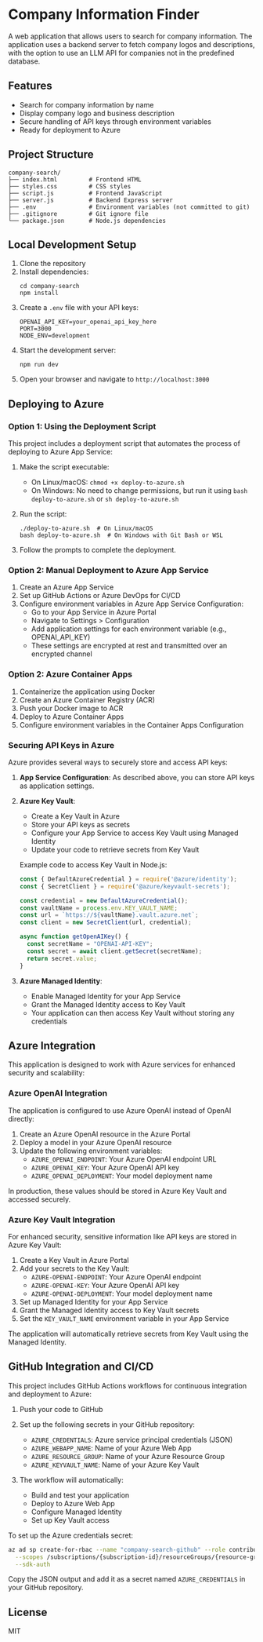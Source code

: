 # Company Information Finder

A web application that allows users to search for company information. The application uses a backend server to fetch company logos and descriptions, with the option to use an LLM API for companies not in the predefined database.

## Features

- Search for company information by name
- Display company logo and business description
- Secure handling of API keys through environment variables
- Ready for deployment to Azure

## Project Structure

```
company-search/
├── index.html         # Frontend HTML
├── styles.css         # CSS styles
├── script.js          # Frontend JavaScript
├── server.js          # Backend Express server
├── .env               # Environment variables (not committed to git)
├── .gitignore         # Git ignore file
└── package.json       # Node.js dependencies
```

## Local Development Setup

1. Clone the repository
2. Install dependencies:
   ```
   cd company-search
   npm install
   ```
3. Create a `.env` file with your API keys:
   ```
   OPENAI_API_KEY=your_openai_api_key_here
   PORT=3000
   NODE_ENV=development
   ```
4. Start the development server:
   ```
   npm run dev
   ```
5. Open your browser and navigate to `http://localhost:3000`

## Deploying to Azure

### Option 1: Using the Deployment Script

This project includes a deployment script that automates the process of deploying to Azure App Service:

1. Make the script executable:
   - On Linux/macOS: `chmod +x deploy-to-azure.sh`
   - On Windows: No need to change permissions, but run it using `bash deploy-to-azure.sh` or `sh deploy-to-azure.sh`

2. Run the script:
   ```
   ./deploy-to-azure.sh  # On Linux/macOS
   bash deploy-to-azure.sh  # On Windows with Git Bash or WSL
   ```

3. Follow the prompts to complete the deployment.

### Option 2: Manual Deployment to Azure App Service

1. Create an Azure App Service
2. Set up GitHub Actions or Azure DevOps for CI/CD
3. Configure environment variables in Azure App Service Configuration:
   - Go to your App Service in Azure Portal
   - Navigate to Settings > Configuration
   - Add application settings for each environment variable (e.g., OPENAI_API_KEY)
   - These settings are encrypted at rest and transmitted over an encrypted channel

### Option 2: Azure Container Apps

1. Containerize the application using Docker
2. Create an Azure Container Registry (ACR)
3. Push your Docker image to ACR
4. Deploy to Azure Container Apps
5. Configure environment variables in the Container Apps Configuration

### Securing API Keys in Azure

Azure provides several ways to securely store and access API keys:

1. **App Service Configuration**: As described above, you can store API keys as application settings.

2. **Azure Key Vault**:
   - Create a Key Vault in Azure
   - Store your API keys as secrets
   - Configure your App Service to access Key Vault using Managed Identity
   - Update your code to retrieve secrets from Key Vault

   Example code to access Key Vault in Node.js:
   ```javascript
   const { DefaultAzureCredential } = require('@azure/identity');
   const { SecretClient } = require('@azure/keyvault-secrets');

   const credential = new DefaultAzureCredential();
   const vaultName = process.env.KEY_VAULT_NAME;
   const url = `https://${vaultName}.vault.azure.net`;
   const client = new SecretClient(url, credential);

   async function getOpenAIKey() {
     const secretName = "OPENAI-API-KEY";
     const secret = await client.getSecret(secretName);
     return secret.value;
   }
   ```

3. **Azure Managed Identity**: 
   - Enable Managed Identity for your App Service
   - Grant the Managed Identity access to Key Vault
   - Your application can then access Key Vault without storing any credentials

## Azure Integration

This application is designed to work with Azure services for enhanced security and scalability:

### Azure OpenAI Integration

The application is configured to use Azure OpenAI instead of OpenAI directly:

1. Create an Azure OpenAI resource in the Azure Portal
2. Deploy a model in your Azure OpenAI resource
3. Update the following environment variables:
   - `AZURE_OPENAI_ENDPOINT`: Your Azure OpenAI endpoint URL
   - `AZURE_OPENAI_KEY`: Your Azure OpenAI API key
   - `AZURE_OPENAI_DEPLOYMENT`: Your model deployment name

In production, these values should be stored in Azure Key Vault and accessed securely.

### Azure Key Vault Integration

For enhanced security, sensitive information like API keys are stored in Azure Key Vault:

1. Create a Key Vault in Azure Portal
2. Add your secrets to the Key Vault:
   - `AZURE-OPENAI-ENDPOINT`: Your Azure OpenAI endpoint
   - `AZURE-OPENAI-KEY`: Your Azure OpenAI API key
   - `AZURE-OPENAI-DEPLOYMENT`: Your model deployment name
3. Set up Managed Identity for your App Service
4. Grant the Managed Identity access to Key Vault secrets
5. Set the `KEY_VAULT_NAME` environment variable in your App Service

The application will automatically retrieve secrets from Key Vault using the Managed Identity.

## GitHub Integration and CI/CD

This project includes GitHub Actions workflows for continuous integration and deployment to Azure:

1. Push your code to GitHub
2. Set up the following secrets in your GitHub repository:
   - `AZURE_CREDENTIALS`: Azure service principal credentials (JSON)
   - `AZURE_WEBAPP_NAME`: Name of your Azure Web App
   - `AZURE_RESOURCE_GROUP`: Name of your Azure Resource Group
   - `AZURE_KEYVAULT_NAME`: Name of your Azure Key Vault

3. The workflow will automatically:
   - Build and test your application
   - Deploy to Azure Web App
   - Configure Managed Identity
   - Set up Key Vault access

To set up the Azure credentials secret:

```bash
az ad sp create-for-rbac --name "company-search-github" --role contributor \
  --scopes /subscriptions/{subscription-id}/resourceGroups/{resource-group} \
  --sdk-auth
```

Copy the JSON output and add it as a secret named `AZURE_CREDENTIALS` in your GitHub repository.

## License

MIT
